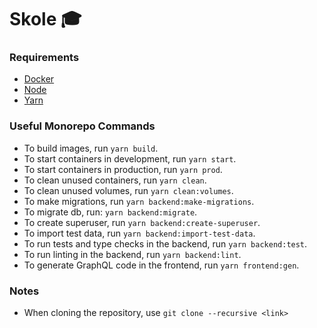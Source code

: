 # Skole :mortar_board:

### Requirements

- [Docker](https://www.docker.com/)
- [Node](https://nodejs.org/en/)
- [Yarn](https://yarnpkg.com/lang/en/)

### Useful Monorepo Commands

- To build images, run `yarn build`.
- To start containers in development, run `yarn start`.
- To start containers in production, run `yarn prod`.
- To clean unused containers, run `yarn clean`.
- To clean unused volumes, run `yarn clean:volumes`.
- To make migrations, run `yarn backend:make-migrations`.
- To migrate db, run: `yarn backend:migrate`.
- To create superuser, run `yarn backend:create-superuser`.
- To import test data, run `yarn backend:import-test-data`.
- To run tests and type checks in the backend, run `yarn backend:test`.
- To run linting in the backend, run `yarn backend:lint`.
- To generate GraphQL code in the frontend, run `yarn frontend:gen`.

### Notes

- When cloning the repository, use `git clone --recursive <link>`
